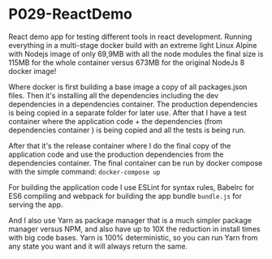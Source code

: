 # P029-ReactDemo

React demo app for testing different tools in react development.
Running everything in a multi-stage docker build with an extreme light Linux
Alpine with Nodejs image of only 69,9MB with all the node modules the final size
is 115MB for the whole container versus 673MB for the original NodeJs 8 docker
image!

Where docker is first building a base image a copy of all packages.json files.
Then it's installing all the dependencies including the dev dependencies in a
dependencies container. The production dependencies is being copied in a
separate folder for later use. After that I have a test container where the
application code + the dependencies (from dependencies container ) is being
copied and all the tests is being run.

After that it's the release container where I do the final copy of the
application code and use the production dependencies from the dependencies
container.
The final container can be run by docker compose with the simple command:
`docker-compose up`

For building the application code I use ESLint for syntax rules, Babelrc for
ES6 compiling and webpack for building the app bundle `bundle.js` for serving
the app.

And I also use Yarn as package manager that is a much simpler package manager
versus NPM, and also have up to 10X the reduction in install times with big
code bases. Yarn is 100% deterministic, so you can run Yarn from any state you
want and it will always return the same.
